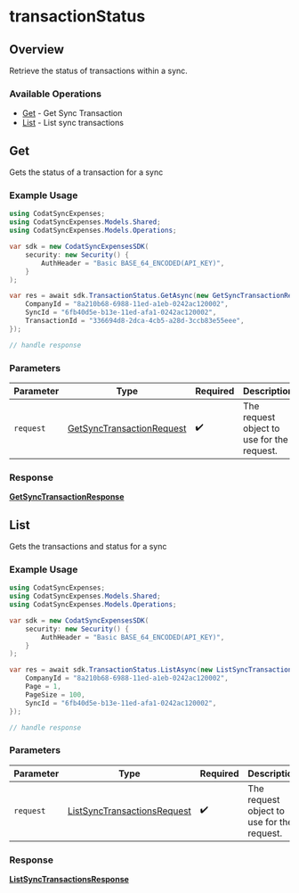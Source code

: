 # transactionStatus

## Overview

Retrieve the status of transactions within a sync.

### Available Operations

* [Get](#get) - Get Sync Transaction
* [List](#list) - List sync transactions

## Get

Gets the status of a transaction for a sync

### Example Usage

```csharp
using CodatSyncExpenses;
using CodatSyncExpenses.Models.Shared;
using CodatSyncExpenses.Models.Operations;

var sdk = new CodatSyncExpensesSDK(
    security: new Security() {
        AuthHeader = "Basic BASE_64_ENCODED(API_KEY)",
    }
);

var res = await sdk.TransactionStatus.GetAsync(new GetSyncTransactionRequest() {
    CompanyId = "8a210b68-6988-11ed-a1eb-0242ac120002",
    SyncId = "6fb40d5e-b13e-11ed-afa1-0242ac120002",
    TransactionId = "336694d8-2dca-4cb5-a28d-3ccb83e55eee",
});

// handle response
```

### Parameters

| Parameter                                                                         | Type                                                                              | Required                                                                          | Description                                                                       |
| --------------------------------------------------------------------------------- | --------------------------------------------------------------------------------- | --------------------------------------------------------------------------------- | --------------------------------------------------------------------------------- |
| `request`                                                                         | [GetSyncTransactionRequest](../../models/operations/GetSyncTransactionRequest.md) | :heavy_check_mark:                                                                | The request object to use for the request.                                        |


### Response

**[GetSyncTransactionResponse](../../models/operations/GetSyncTransactionResponse.md)**


## List

Gets the transactions and status for a sync

### Example Usage

```csharp
using CodatSyncExpenses;
using CodatSyncExpenses.Models.Shared;
using CodatSyncExpenses.Models.Operations;

var sdk = new CodatSyncExpensesSDK(
    security: new Security() {
        AuthHeader = "Basic BASE_64_ENCODED(API_KEY)",
    }
);

var res = await sdk.TransactionStatus.ListAsync(new ListSyncTransactionsRequest() {
    CompanyId = "8a210b68-6988-11ed-a1eb-0242ac120002",
    Page = 1,
    PageSize = 100,
    SyncId = "6fb40d5e-b13e-11ed-afa1-0242ac120002",
});

// handle response
```

### Parameters

| Parameter                                                                             | Type                                                                                  | Required                                                                              | Description                                                                           |
| ------------------------------------------------------------------------------------- | ------------------------------------------------------------------------------------- | ------------------------------------------------------------------------------------- | ------------------------------------------------------------------------------------- |
| `request`                                                                             | [ListSyncTransactionsRequest](../../models/operations/ListSyncTransactionsRequest.md) | :heavy_check_mark:                                                                    | The request object to use for the request.                                            |


### Response

**[ListSyncTransactionsResponse](../../models/operations/ListSyncTransactionsResponse.md)**


